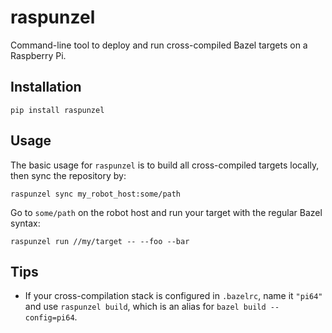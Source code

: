 # raspunzel

Command-line tool to deploy and run cross-compiled Bazel targets on a Raspberry Pi.

## Installation

```console
pip install raspunzel
```

## Usage

The basic usage for ``raspunzel`` is to build all cross-compiled targets locally, then sync the repository by:

```console
raspunzel sync my_robot_host:some/path
```

Go to ``some/path`` on the robot host and run your target with the regular Bazel syntax:

```console
raspunzel run //my/target -- --foo --bar
```

## Tips

* If your cross-compilation stack is configured in ``.bazelrc``, name it ``"pi64"`` and use ``raspunzel build``, which is an alias for ``bazel build --config=pi64``.
